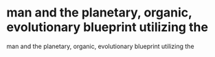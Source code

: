 # man and the planetary, organic, evolutionary blueprint utilizing the

man and the planetary, organic, evolutionary blueprint utilizing the